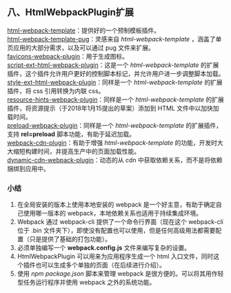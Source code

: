 八、HtmlWebpackPlugin扩展
---
[html-webpack-template](https://www.npmjs.com/package/html-webpack-template)：提供好的一个预制模板插件。<br>
[html-webpack-template-pug](https://www.npmjs.com/package/html-webpack-template-pug)：灵感来自 *html-webpack-template* ，涵盖了单页应用的大部分需求，以及可以通过 pug 文件来扩展。<br>
[favicons-webpack-plugin](https://www.npmjs.com/package/favicons-webpack-plugin)：用于生成图标。<br>
[script-ext-html-webpack-plugin](https://www.npmjs.com/package/script-ext-html-webpack-plugin)：这是一个 *html-webpack-template* 的扩展插件，这个插件允许用户更好的控制脚本标记，并允许用户进一步调整脚本加载。<br>
[style-ext-html-webpack-plugin](https://www.npmjs.com/package/style-ext-html-webpack-plugin)：同样是一个 *html-webpack-template* 的扩展插件，将 css 引用转换为内联 css。<br>
[resource-hints-webpack-plugin](https://www.npmjs.com/package/resource-hints-webpack-plugin)：同样是一个 *html-webpack-template* 的扩展插件，将资源提示（于2018年1月15提出的草案）添加到 HTML 文件中以加快加载时间。<br>
[preload-webpack-plugin](https://www.npmjs.com/package/preload-webpack-plugin)：同样是一个 *html-webpack-template* 的扩展插件，支持 **rel=preload** 脚本功能，有助于延迟加载。<br>
[webpack-cdn-plugin](https://www.npmjs.com/package/webpack-cdn-plugin)：有助于增强 *html-webpack-template* 的功能，开发时大大缩短构建时间，并提高生产中的页面加载性能。<br>
[dynamic-cdn-webpack-plugin](https://www.npmjs.com/package/dynamic-cdn-webpack-plugin)：动态的从 cdn 中获取依赖关系，而不是将依赖捆绑到应用中。<br>

### 小结
1. 在全局安装的版本上使用本地安装的 webpack 是一个好主意，有助于确定自己使用哪一版本的 webpack，本地依赖关系也适用于持续集成环境。
2. Webpack 通过 webpack-cli 提供了一个命令行界面（现在这个 webpack-cli 位于 .bin 文件夹下），即使没有配置也可以使用，但是任何高级用法都需要配置（只是提供了基础的打包功能）。
3. 必须单独编写一个 **webpack.config.js** 文件来编写复杂的设置。
4. HtmlWebpackPlugin 可以用来为应用程序生成一个 html 入口文件，同时这个插件也可以生成多个单独的页面（在后续进行介绍）。
5. 使用 *npm package.json* 脚本来管理 webpack 是很方便的。可以将其用作轻型任务运行程序并使用 webpack 之外的系统功能。
